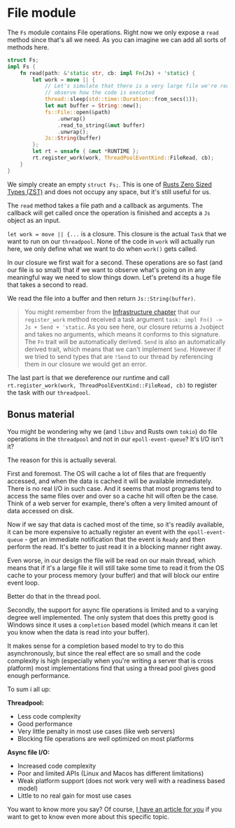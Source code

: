 # File module

The `Fs` module contains File operations. Right now we only expose a `read` method
since that's all we need. As you can imagine we can add all sorts of methods here.

```rust
struct Fs;
impl Fs {
    fn read(path: &'static str, cb: impl Fn(Js) + 'static) {
        let work = move || {
            // Let's simulate that there is a very large file we're reading allowing us to actually
            // observe how the code is executed
            thread::sleep(std::time::Duration::from_secs(1));
            let mut buffer = String::new();
            fs::File::open(&path)
                .unwrap()
                .read_to_string(&mut buffer)
                .unwrap();
            Js::String(buffer)
        };
        let rt = unsafe { &mut *RUNTIME };
        rt.register_work(work, ThreadPoolEventKind::FileRead, cb);
    }
}
```

We simply create an empty `struct Fs;`. This is one of [Rusts Zero Sized Types (ZST)](https://doc.rust-lang.org/nomicon/exotic-sizes.html#zero-sized-types-zsts) and does not occupy any space, but it's still useful for us.

The `read` method takes a file path and a callback as arguments. The callback will get
called once the operation is finished and accepts a `Js` object as an input.

`let work = move || {...` is a closure. This closure is the actual `Task` that we
want to run on our `threadpool`. None of the code in `work` will actually run here,
we only define what we want to do when `work()` gets called.

In our closure we first wait for a second. These operations are so fast (and our file is so small)
that if we want to observe what's going on in any meaningful way we need to slow things down. Let's pretend
its a huge file that takes a second to read.

We read the file into a buffer and then return `Js::String(buffer)`.

> You might remember from the [Infrastructure chapter](./7_9_infrastructure.md) that
> our `register_work` method received a task argument `task: impl Fn() -> Js + Send + 'static`.
> As you see here, our closure returns a `Js`object and takes no arguments, which means
> it conforms to this signature. The `Fn` trait will be automatically derived. 
> `Send` is also an automatically derived trait, which means that we can't implement
> `Send`. However if we tried to send types that are `!Send` to our thread by
> referencing them in our closure we would get an error.

The last part is that we dereference our runtime and call `rt.register_work(work, ThreadPoolEventKind::FileRead, cb)`
to register the task with our `threadpool`.

## Bonus material

You might be wondering why we (and `libuv` and Rusts own `tokio`) do file operations
in the `threadpool` and not in our `epoll-event-queue`? It's I/O  isn't it?

The reason for this is actually several.

First and foremost. The OS will cache a lot of files that are frequently accessed,
and when the data is cached it will be available immediately. There is no real I/O in
such case. And it seems that most programs tend to access the same files over and over
so a cache hit will often be the case. Think of a web server for example, there's often
a very limited amount of data accessed on disk.

Now if we say that data is cached most of the time, so it's readily available, it can
be more expensive to actually register an event with the `epoll-event-queue` - get an immediate
notification that the event is `Ready` and then perform the read. It's better to just
read it in a blocking manner right away.

Even worse, in our design the file will be read on our main thread, which means that
if it's a large file it will still take some time to read it from the OS cache to
your process memory (your buffer) and that will block our entire event loop.

Better do that in the thread pool.

Secondly, the support for async file operations is limited and to a varying degree
well implemented. The only system that does this pretty good is Windows since it
uses a `completion` based model (which means it can let you know when the data is
read into your buffer). 

It makes sense for a completion based model to try to do this asynchronously, but
since the real effect are so small and the code complexity is high (especially when you're
writing a server that is cross platform) most implementations find that using a thread pool
gives good enough performance.

To sum i all up:

**Threadpool:**

- Less code complexity
- Good performance
- Very little penalty in most use cases (like web servers)
- Blocking file operations are well optimized on most platforms

**Async file I/O:**

- Increased code complexity
- Poor and limited APIs (Linux and Macos has different limitations)
- Weak platform support (does not work very well with a readiness based model)
- Little to no real gain for most use cases

You want to know more you say? Of course, [I have an article for you](https://blog.libtorrent.org/2012/10/asynchronous-disk-io/) if you want to get to know even more about this specific topic.
